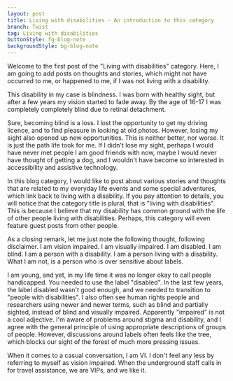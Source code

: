 ```yaml
---
layout: post
title: Living with disabilities - An introduction to this category
branch: Twist
tag: Living with disabilities
buttonStyle: fg-blog-note
backgroundStyle: bg-blog-note
---
```


Welcome to the first post of the "Living with disabilities" category. Here, I am going to add posts on thoughts and stories, which might not have occurred to me, or happened to me, if I was not living with a disability.
<!-- excerpt-end -->

This disability in my case is blindness. I was born with healthy sight, but after a few years my vision started to fade away. By the age of 16-17 I was completely completely blind due to retinal detachment.

Sure, becoming blind is a loss. I lost the opportunity to get my driving licence, and to find pleasure in looking at old photos. However, losing my sight also opened up new opportunities. This is neither better, nor worse. It is just the path life took for me. If I didn't lose my sight, perhaps I would have never met people I am good friends with now, maybe I would never have thought of getting a dog, and I wouldn't have become so interested in accessibility and assistive technology.

In this blog category, I would like to post about various stories and thoughts that are related to my everyday life events and some special adventures, which link back to living with a disability. If you pay attention to details, you will notice that the category title is plural, that is "living with disabilities". This is because I believe that my disability has common ground with the life of other people living with disabilities. Perhaps, this category will even feature guest posts from other people.

As a closing remark, let me just note the following thought, following disclaimer. I am vision impaired. I am visually impaired. I am disabled. I am blind. I am a person with a disability. I am a person living with a disability. What I am not, is a person who is over sensitive about labels.

I am young, and yet, in my life time it was no longer okay to call people handicapped. You needed to use the label "disabled". In the last few years, the label disabled wasn't good enough, and we needed to transition to "people with disabilities". I also often see human rights people and researchers using newer and newer terms, such as blind and partially sighted, instead of blind and visually impaired. Apparently "impaired" is not a cool adjective. I'm aware of problems around stigma and disability, and I agree with the general principle of using appropriate descriptions of groups of people. However, discussions around labels often feels like the tree, which blocks our sight of the forest of much more pressing issues.

When it comes to a casual conversation, I am VI. I don't feel any less by referring to myself as vision impaired. When the underground staff calls in for travel assistance, we are VIPs, and we like it.